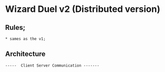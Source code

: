 # Wizard Duel v2 (Distributed version)

## Rules;
    * sames as the v1;

## Architecture
    -----  Client Server Communication -------

    
